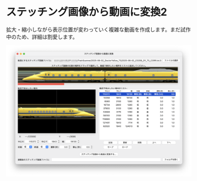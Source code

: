 # ステッチング画像から動画に変換2

拡大・縮小しながら表示位置が変わっていく複雑な動画を作成します。まだ試作中のため、詳細は割愛します。

![ステッチング画像から動画に変換2](./i/converter2.png)
